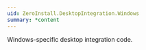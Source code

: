 ```yaml
---
uid: ZeroInstall.DesktopIntegration.Windows
summary: *content
---
```

Windows-specific desktop integration code.
